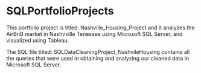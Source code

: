 # SQLPortfolioProjects
This portfolio project is titled: Nashville_Housing_Project and it analyzes the AirBnB market in Nashvville Tenessee using Microsoft SQL Server, and visualized using Tableau. 

The SQL file titled: SQLDataCleaningProject_NashvileHousing contains all the queries that were used in obtaining and analyzing our cleaned data in Microsoft SQL Server.
